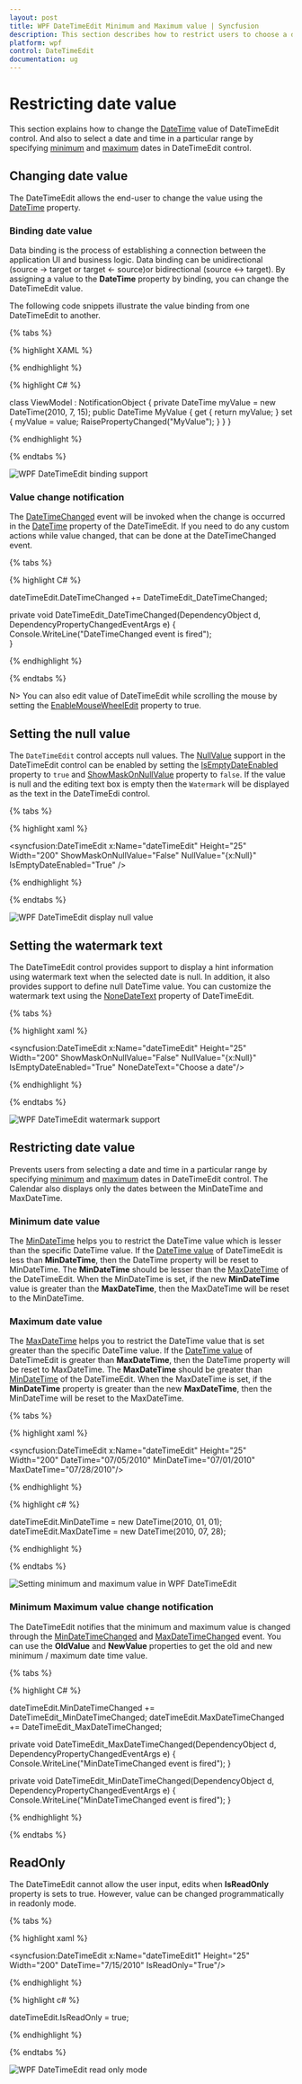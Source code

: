 ```yaml
---
layout: post
title: WPF DateTimeEdit Minimum and Maximum value | Syncfusion
description: This section describes how to restrict users to choose a date within maximum and minimum values in the DateTimeEdit control.
platform: wpf
control: DateTimeEdit
documentation: ug
---
```


# Restricting date value

This section explains how to change the [DateTime](https://help.syncfusion.com/cr/wpf/Syncfusion.Shared.Wpf~Syncfusion.Windows.Shared.DateTimeEdit~DateTime.html) value of DateTimeEdit control. And also to select a date and time in a particular range by specifying [minimum](https://help.syncfusion.com/cr/wpf/Syncfusion.Shared.Wpf~Syncfusion.Windows.Shared.DateTimeEdit~MinDateTime.html) and [maximum](https://help.syncfusion.com/cr/wpf/Syncfusion.Shared.Wpf~Syncfusion.Windows.Shared.DateTimeEdit~MaxDateTime.html) dates in DateTimeEdit control.

## Changing date value 

The DateTimeEdit allows the end-user to change the value using the [DateTime](https://help.syncfusion.com/cr/wpf/Syncfusion.Shared.Wpf~Syncfusion.Windows.Shared.DateTimeEdit~DateTime.html) property. 

### Binding date value

Data binding is the process of establishing a connection between the application UI and business logic. Data binding can be unidirectional (source -> target or target <- source)or bidirectional (source <-> target). By assigning a value to the **DateTime** property by binding, you can change the DateTimeEdit value.

The following code snippets illustrate the value binding from one DateTimeEdit to another.

{% tabs %}

{% highlight XAML %}

<StackPanel HorizontalAlignment="Center" VerticalAlignment="Center">
    <syncfusion:DateTimeEdit x:Name="dateTimeEdit1" Height="25" Width="200" DateTime="{Binding Path=MyValue,Mode=TwoWay, UpdateSourceTrigger=PropertyChanged}"/>
    <syncfusion:DateTimeEdit x:Name="dateTimeEdit2" Height="25" Width="200" DateTime="{Binding ElementName=dateTimeEdit1, Path=DateTime,Mode=TwoWay}" Margin="10"/>
</StackPanel>

{% endhighlight %}

{% highlight C# %}

class ViewModel : NotificationObject
{
    private DateTime myValue = new DateTime(2010, 7, 15);
    public DateTime MyValue
    {
        get
        {
            return myValue;
        }
        set
        {
            myValue = value;
            RaisePropertyChanged("MyValue");
        }
    }
}

{% endhighlight %}

{% endtabs %}

![WPF DateTimeEdit binding support](Maximum-and-Minimum-Value_images/wpf-datetimeedit-binding.png)

### Value change notification

The [DateTimeChanged](https://help.syncfusion.com/cr/wpf/Syncfusion.Shared.Wpf~Syncfusion.Windows.Shared.DateTimeEdit~DateTimeChanged_EV.html) event will be invoked when the change is occurred in the [DateTime](https://help.syncfusion.com/cr/wpf/Syncfusion.Shared.Wpf~Syncfusion.Windows.Shared.DateTimeEdit~DateTime.html) property of the DateTimeEdit. If you need to do any custom actions while value changed, that can be done at the DateTimeChanged event. 

{% tabs %}

{% highlight C# %}

dateTimeEdit.DateTimeChanged += DateTimeEdit_DateTimeChanged;

private void DateTimeEdit_DateTimeChanged(DependencyObject d, DependencyPropertyChangedEventArgs e)
{
    Console.WriteLine("DateTimeChanged event is fired");     
}

{% endhighlight %}

{% endtabs %}

N> You can also edit value of DateTimeEdit while scrolling the mouse by setting the [EnableMouseWheelEdit](https://help.syncfusion.com/cr/cref_files/wpf/Syncfusion.Shared.Wpf~Syncfusion.Windows.Shared.DateTimeBase~EnableMouseWheelEdit.html) property to true.  

## Setting the null value

The `DateTimeEdit` control accepts null values. The [NullValue](https://help.syncfusion.com/cr/wpf/Syncfusion.Shared.Wpf~Syncfusion.Windows.Shared.DateTimeEdit~NullValue.html) support in the DateTimeEdit control can be enabled by setting the [IsEmptyDateEnabled](https://help.syncfusion.com/cr/cref_files/wpf/Syncfusion.Shared.Wpf~Syncfusion.Windows.Shared.DateTimeBase~IsEmptyDateEnabled.html) property to `true` and [ShowMaskOnNullValue](https://help.syncfusion.com/cr/wpf/Syncfusion.Shared.Wpf~Syncfusion.Windows.Shared.DateTimeEdit~ShowMaskOnNullValue.html) property to `false`. If the value is null and the editing text box is empty then the `Watermark` will be displayed as the text in the DateTimeEdi control.

{% tabs %}

{% highlight xaml %}

<syncfusion:DateTimeEdit x:Name="dateTimeEdit" Height="25" Width="200" 
                         ShowMaskOnNullValue="False" NullValue="{x:Null}"
                         IsEmptyDateEnabled="True" />

{% endhighlight %}

{% endtabs %}

![WPF DateTimeEdit display null value](Watermark-Support_images/wpf-datetimeedit-null-value.png)

## Setting the watermark text

The DateTimeEdit control provides support to display a hint information using watermark text when the selected date is null. In addition, it also provides support to define null DateTime value. You can customize the watermark text using the [NoneDateText](https://help.syncfusion.com/cr/cref_files/wpf/Syncfusion.Shared.Wpf~Syncfusion.Windows.Shared.DateTimeBase~NoneDateText.html) property of DateTimeEdit.

{% tabs %}

{% highlight xaml %}

<syncfusion:DateTimeEdit x:Name="dateTimeEdit" Height="25" Width="200" 
                         ShowMaskOnNullValue="False" NullValue="{x:Null}"
                         IsEmptyDateEnabled="True" NoneDateText="Choose a date"/>

{% endhighlight %}

{% endtabs %}

![WPF DateTimeEdit watermark support](Watermark-Support_images/wpf-datetimeedit-watermark.png)

## Restricting date value

Prevents users from selecting a date and time in a particular range by specifying [minimum](https://help.syncfusion.com/cr/wpf/Syncfusion.Shared.Wpf~Syncfusion.Windows.Shared.DateTimeEdit~MinDateTime.html) and [maximum](https://help.syncfusion.com/cr/wpf/Syncfusion.Shared.Wpf~Syncfusion.Windows.Shared.DateTimeEdit~MaxDateTime.html) dates in DateTimeEdit control. The Calendar also displays only the dates between the MinDateTime and MaxDateTime.

### Minimum date value

The [MinDateTime](https://help.syncfusion.com/cr/wpf/Syncfusion.Shared.Wpf~Syncfusion.Windows.Shared.DateTimeEdit~MinDateTime.html) helps you to restrict the DateTime value which is lesser than the specific DateTime value. If the [DateTime value](https://help.syncfusion.com/cr/wpf/Syncfusion.Shared.Wpf~Syncfusion.Windows.Shared.DateTimeEdit~DateTime.html) of DateTimeEdit is less than **MinDateTime**, then the DateTime property will be reset to MinDateTime. The **MinDateTime** should be lesser than the [MaxDateTime](https://help.syncfusion.com/cr/wpf/Syncfusion.Shared.Wpf~Syncfusion.Windows.Shared.DateTimeEdit~MaxDateTime.html) of the DateTimeEdit. When the MinDateTime is set, if the new **MinDateTime** value is greater than the **MaxDateTime**, then the MaxDateTime will be reset to the MinDateTime.

### Maximum date value

The [MaxDateTime](https://help.syncfusion.com/cr/wpf/Syncfusion.Shared.Wpf~Syncfusion.Windows.Shared.DateTimeEdit~MaxDateTime.html) helps you to restrict the DateTime value that is set greater than the specific DateTime value. If the [DateTime value](https://help.syncfusion.com/cr/wpf/Syncfusion.Shared.Wpf~Syncfusion.Windows.Shared.DateTimeEdit~DateTime.html) of DateTimeEdit is greater than **MaxDateTime**, then the DateTime property will be reset to MaxDateTime. The **MaxDateTime** should be greater than [MinDateTime](https://help.syncfusion.com/cr/wpf/Syncfusion.Shared.Wpf~Syncfusion.Windows.Shared.DateTimeEdit~MinDateTime.html) of the DateTimeEdit. When the MaxDateTime is set, if the **MinDateTime** property is greater than the new **MaxDateTime**, then the MinDateTime will be reset to the MaxDateTime.

{% tabs %}

{% highlight xaml %}

<!--Setting date range -->
<syncfusion:DateTimeEdit x:Name="dateTimeEdit" Height="25" Width="200" 
                         DateTime="07/05/2010" MinDateTime="07/01/2010" 
                         MaxDateTime="07/28/2010"/>

{% endhighlight  %}

{% highlight c# %}

dateTimeEdit.MinDateTime = new DateTime(2010, 01, 01);
dateTimeEdit.MaxDateTime = new DateTime(2010, 07, 28);

{% endhighlight  %}

{% endtabs %}

![Setting minimum and maximum value in WPF DateTimeEdit](Maximum-and-Minimum-Value_images/wpf-datetimeedit-minimum-and-maximum.png)

### Minimum Maximum value change notification

The DateTimeEdit notifies that the minimum and maximum value is changed through the [MinDateTimeChanged](https://help.syncfusion.com/cr/wpf/Syncfusion.Shared.Wpf~Syncfusion.Windows.Shared.DateTimeEdit~MinDateTimeChanged_EV.html) and [MaxDateTimeChanged](https://help.syncfusion.com/cr/wpf/Syncfusion.Shared.Wpf~Syncfusion.Windows.Shared.DateTimeEdit~MaxDateTimeChanged_EV.html) event. You can use the **OldValue** and **NewValue** properties to get the old and new minimum / maximum date time value.

{% tabs %}

{% highlight C# %}

dateTimeEdit.MinDateTimeChanged += DateTimeEdit_MinDateTimeChanged;
dateTimeEdit.MaxDateTimeChanged += DateTimeEdit_MaxDateTimeChanged;

private void DateTimeEdit_MaxDateTimeChanged(DependencyObject d, DependencyPropertyChangedEventArgs e)
{
    Console.WriteLine("MinDateTimeChanged event is fired"); 
}

private void DateTimeEdit_MinDateTimeChanged(DependencyObject d, DependencyPropertyChangedEventArgs e)
{
    Console.WriteLine("MinDateTimeChanged event is fired"); 
}

{% endhighlight %}

{% endtabs %}

## ReadOnly 

The DateTimeEdit cannot allow the user input, edits when **IsReadOnly** property is sets to true. However, value can be changed programmatically in readonly mode.

{% tabs %}

{% highlight xaml %}

<syncfusion:DateTimeEdit x:Name="dateTimeEdit1" Height="25" Width="200" 
                         DateTime="7/15/2010" IsReadOnly="True"/>

{% endhighlight  %}

{% highlight c# %}

dateTimeEdit.IsReadOnly = true;

{% endhighlight  %}

{% endtabs %}

![WPF DateTimeEdit read only mode](Maximum-and-Minimum-Value_images/wpf-datetimeedit-read-only-mode.png)